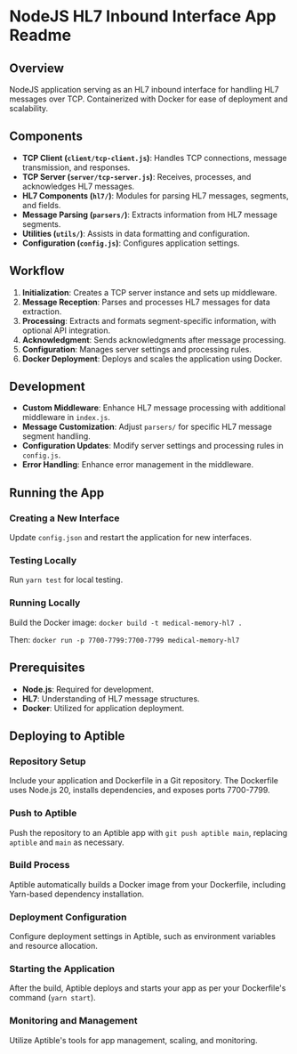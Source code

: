 # NodeJS HL7 Inbound Interface App Readme

## Overview

NodeJS application serving as an HL7 inbound interface for handling HL7 messages over TCP. Containerized with Docker for ease of deployment and scalability.

## Components

- **TCP Client (`client/tcp-client.js`)**: Handles TCP connections, message transmission, and responses.
- **TCP Server (`server/tcp-server.js`)**: Receives, processes, and acknowledges HL7 messages.
- **HL7 Components (`hl7/`)**: Modules for parsing HL7 messages, segments, and fields.
- **Message Parsing (`parsers/`)**: Extracts information from HL7 message segments.
- **Utilities (`utils/`)**: Assists in data formatting and configuration.
- **Configuration (`config.js`)**: Configures application settings.

## Workflow

1. **Initialization**: Creates a TCP server instance and sets up middleware.
2. **Message Reception**: Parses and processes HL7 messages for data extraction.
3. **Processing**: Extracts and formats segment-specific information, with optional API integration.
4. **Acknowledgment**: Sends acknowledgments after message processing.
5. **Configuration**: Manages server settings and processing rules.
6. **Docker Deployment**: Deploys and scales the application using Docker.

## Development

- **Custom Middleware**: Enhance HL7 message processing with additional middleware in `index.js`.
- **Message Customization**: Adjust `parsers/` for specific HL7 message segment handling.
- **Configuration Updates**: Modify server settings and processing rules in `config.js`.
- **Error Handling**: Enhance error management in the middleware.

## Running the App

### Creating a New Interface
Update `config.json` and restart the application for new interfaces.

### Testing Locally
Run `yarn test` for local testing.

### Running Locally
Build the Docker image: `docker build -t medical-memory-hl7 .`

Then: `docker run -p 7700-7799:7700-7799 medical-memory-hl7`


## Prerequisites

- **Node.js**: Required for development.
- **HL7**: Understanding of HL7 message structures.
- **Docker**: Utilized for application deployment.

## Deploying to Aptible

### Repository Setup
Include your application and Dockerfile in a Git repository. The Dockerfile uses Node.js 20, installs dependencies, and exposes ports 7700-7799.

### Push to Aptible
Push the repository to an Aptible app with `git push aptible main`, replacing `aptible` and `main` as necessary.

### Build Process
Aptible automatically builds a Docker image from your Dockerfile, including Yarn-based dependency installation.

### Deployment Configuration
Configure deployment settings in Aptible, such as environment variables and resource allocation.

### Starting the Application
After the build, Aptible deploys and starts your app as per your Dockerfile's command (`yarn start`).

### Monitoring and Management
Utilize Aptible's tools for app management, scaling, and monitoring.
